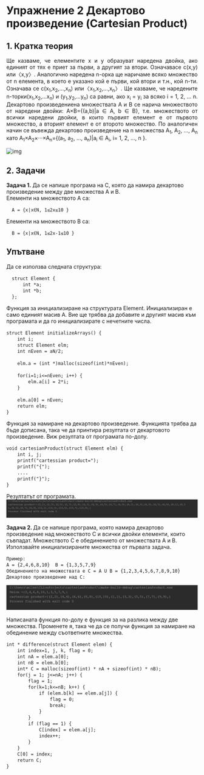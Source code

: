# Упражнение 2 Декартово произведение (Cartesian Product)
## 1. Кратка теория

<p align="justify">
Ще казваме, че елементите x и y образуват наредена двойка, ако единият от тях е приет за първи, а другият за втори. Означавасе с(x,y) или〈x,y〉. Аналогично наредена n-орка ще наричаме всяко множество от n елемента, в което е указано кой е първи, кой втори и т.н., кой n-ти. Означава се с(x<sub>1</sub>,x<sub>2</sub>,...,x<sub>n</sub>) или〈x<sub>1</sub>,x<sub>2</sub>,...,x<sub>n</sub>〉. Ще казваме, че наредените n-торки(x<sub>1</sub>,x<sub>2</sub>,...x<sub>n</sub>) и (y<sub>1</sub>,y<sub>2</sub>,...y<sub>n</sub>) са равни, ако x<sub>i</sub> = y<sub>i</sub> за всяко i = 1, 2, ... n. Декартово произведениена множествата A и B се нарича множеството от наредени двойки: A×B={(a,b)|a ∈ A, b ∈ B}, т.е. множеството от всички наредени двойки, в които първият елемент е от първото множество, а вторият елемент е от второто множество. По аналогичен начин се въвежда декартово произведение на n множества A<sub>1</sub>, A<sub>2</sub>, ..., A<sub>n</sub> като A<sub>1</sub>×A<sub>2</sub>×···×A<sub>n</sub>={(a<sub>1</sub>, a<sub>2</sub>, ..., a<sub>n</sub>)|a<sub>i</sub> ∈ A<sub>i</sub>, i= 1, 2, ..., n }.
</p>

![img](https://upload.wikimedia.org/wikipedia/commons/thumb/4/4e/Cartesian_Product_qtl1.svg/1200px-Cartesian_Product_qtl1.svg.png)

## 2. Задачи

<b>Задача 1.</b> Да се напише програма на С, която да намира декартово произведение
между две множества A и B. <br>
Елементи на множеството А ca: <br>
```
  A = {x|x∈N, 1≤2x≤10 } 
```
Елементи на множеството B ca: <br>
```
  B = {x|x∈N, 1≤2x-1≤10 }
```
  
## Упътване 

Да се използва следната структура: 
```
  struct Element {
      int *a;
      int *b;
  };
```

Функция за инициализиране на структурата Element. Инициализиран е само единият масив А. Вие ще трябва да добавите и другият масив към програмата и да го инициализирате с нечетните числа.
```
struct Element initializeArrays() {
    int i;
    struct Element elm;
    int nEven = aN/2;

    elm.a = (int *)malloc(sizeof(int)*nEven);

    for(i=1;i<=nEven; i++) {
        elm.a[i] = 2*i;
    }
    
    elm.a[0] = nEven;
    return elm;
}
```
Функция за намиране на декартово произведение. Функцията трябва да бъде дописана, така че да принтира резултата от декартовото произведение. Виж резултата от програмата по-долу.
```
void cartesianProduct(struct Element elm) {
    int i, j;
    printf("cartessian product=");
    printf("{");
    ....
    printf("}");
}
```
Резултатът от програмата. <br>
![alt tag](https://github.com/milenaangelova1/DescreteStructures/blob/master/images/task1.PNG) <br>

<b>Задача 2. </b>Да се напише програма, която намира декартово произведение над множеството C и всички двойки елементи, които съвпадат. Множеството C е обединението от множествата А и B. Използвайте инициализираните множества от първата задача. 

```
Пример:
А = {2,4,6,8,10}  B = {1,3,5,7,9} 
Обединението на множествата е C = A U B = {1,2,3,4,5,6,7,8,9,10}
Декартово произведение над C:
```
![alt tag](https://github.com/milenaangelova1/DescreteStructures/blob/master/images/task2.PNG) <br>

Написаната функция по-долу е функция за на разлика между две множества. Променете я, така че да се получи функция за намиране на обединение между съответните множества.
```
int * difference(struct Element elem) {
    int index=1, j, k, flag = 0;
    int nA = elem.a[0];
    int nB = elem.b[0];
    int* C = malloc(sizeof(int) * nA + sizeof(int) * nB);
    for(j = 1; j<=nA; j++) {
        flag = 1;
        for(k=1;k<=nB; k++) {
            if (elem.b[k] == elem.a[j]) {
                flag = 0;
                break;
            }
        }
        if (flag == 1) {
            C[index] = elem.a[j];
            index++;
        }
    }
    C[0] = index;
    return C;
}
```

